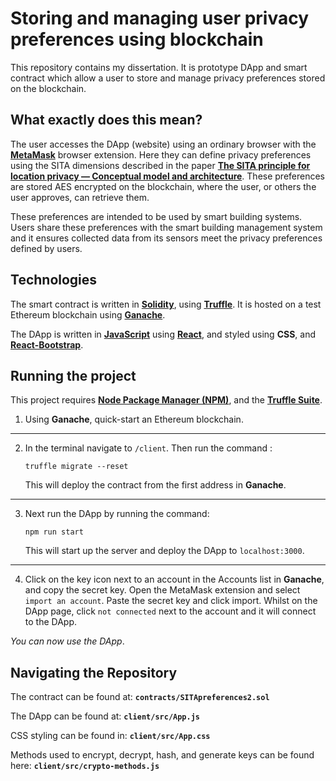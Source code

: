 # Storing and managing user privacy preferences using blockchain
This repository contains my dissertation. It is prototype DApp and smart contract which allow a user to store and manage privacy preferences stored on the blockchain.

## What exactly does this mean?
The user accesses the DApp (website) using an ordinary browser with the [**MetaMask**](https://metamask.io/) browser extension. Here they can define privacy preferences using the SITA dimensions described in the paper  [**The SITA principle for location privacy — Conceptual model and architecture**](https://www.researchgate.net/publication/286760053_The_SITA_principle_for_location_privacy_-_Conceptual_model_and_architecture). These preferences are stored AES encrypted on the blockchain, where the user, or others the user approves, can retrieve them.

These preferences are intended to be used by smart building systems. Users share these preferences with the smart building management system and it ensures collected data from its sensors meet the privacy preferences defined by users.

## Technologies
The smart contract is written in [**Solidity**](https://docs.soliditylang.org/en/v0.8.13/), using [**Truffle**](https://trufflesuite.com/truffle/). It is hosted on a test Ethereum blockchain using [**Ganache**](https://trufflesuite.com/ganache/).

The DApp is written in [**JavaScript**](https://www.javascript.com/) using [**React**](https://reactjs.org/), and styled using **CSS**, and [**React-Bootstrap**](https://react-bootstrap.github.io/).

## Running the project
This project requires [**Node Package Manager (NPM)**](https://www.npmjs.com/), and the [**Truffle Suite**](https://trufflesuite.com/).

1. Using **Ganache**, quick-start an Ethereum blockchain.
---
2. In the terminal navigate to `/client`. Then run the command :

   `truffle migrate --reset`

   This will deploy the contract from the   first address in **Ganache**.

---
3. Next run the DApp by running the command:

   `npm run start`

   This will start up the server and deploy the DApp to `localhost:3000`.
---
4. Click on the key icon next to an account in the Accounts list in **Ganache**, and copy the secret key. Open the MetaMask extension and select `import an account`. Paste the secret key and click import. Whilst on the DApp page, click `not connected` next to the account and it will connect to the DApp.

*You can now use the DApp*.

## Navigating the Repository

The contract can be found at:
**`contracts/SITApreferences2.sol`**

The DApp can be found at:
**`client/src/App.js`**

CSS styling can be found in:
**`client/src/App.css`**

Methods used to encrypt, decrypt, hash, and generate keys can be found here:
**`client/src/crypto-methods.js`**

